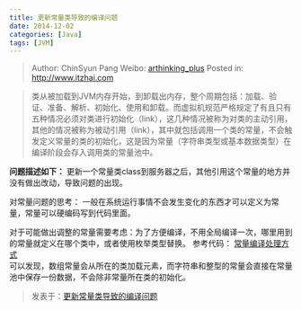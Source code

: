 ```yaml
---
title: 更新常量类导致的编译问题
date: 2014-12-02
categories: [Java]
tags: [JVM]
---
```


> Author: ChinSyun Pang
> Weibo: [arthinking_plus](http://weibo.com/arthinkingplus)
> Posted in: http://www.itzhai.com

> 类从被加载到JVM内存开始，到卸载出内存，整个周期包括：加载、验证、准备、解析、初始化、使用和卸载。而虚拟机规范严格规定了有且只有五种情况必须对类进行初始化（link），这几种情况被称为对类的主动引用，其他的情况被称为被动引用（link），其中就包括调用一个类的常量，不会触发定义常量的类的初始化，这是因为常量（字符串类型或基本数据类型）在编译阶段会存入调用类的常量池中。

**问题描述如下：**
更新一个常量类class到服务器之后，其他引用这个常量的地方并没有做出改动，导致问题的出现。

对常量问题的思考：
一般在系统运行事情不会发生变化的东西才可以定义为常量，常量可以硬编码写到代码里面。

对于可能做出调整的常量需要考虑：为了方便编译，不用全局编译一次，哪里用到的常量就定义在哪个类中，或者使用枚举类型替换。
参考代码：
[常量编译处理方式](https://github.com/arthinking/java-code/blob/master/src/me/arthinking/code4jvmnote/C7_4_RoleEnum.java "常量编译处理方式")    
可以发现，数组常量会从所在的类加载元素，而字符串和整型的常量会直接在常量池中保存一份数据，不会除非常量所在类的初始化。

> 发表于：[更新常量类导致的编译问题](更新常量类导致的编译问题 "http://www.itzhai.com/the-compilation-problems-caused-by-constant.html")


